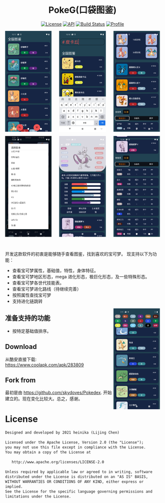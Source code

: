 <h1 align="center">PokeG(口袋图鉴)</h1>
<p align="center">
  <a href="https://opensource.org/licenses/Apache-2.0"><img alt="License" src="https://img.shields.io/badge/License-Apache%202.0-blue.svg"/></a>
  <a href="https://android-arsenal.com/api?level=23"><img alt="API" src="https://img.shields.io/badge/API-23%2B-brightgreen.svg?style=flat"/></a>
  <a href="https://github.com/heinika/PokeG/actions"><img alt="Build Status" src="https://github.com/heinika/PokeG/workflows/Android%20CI/badge.svg"/></a> 
  <a href="https://github.com/heinika"><img alt="Profile" src="https://heinika.github.io/badges/heinika.svg"/></a> 
</p>

<p align="center">
<img src="/previews/preview1.png" align="left" width="30%"/>
<img src="/previews/preview2.png" align="center" width="30%"/>
<img src="/previews/preview3.png" align="right" width="30%"/>
</p>

<p align="center">
<img src="/previews/preview4.png" align="left" width="30%"/>
<img src="/previews/preview5.png" align="center" width="30%"/>
<img src="/previews/preview6.png" align="right" width="30%"/>
</p>

<br/>

开发这款软件的初衷是能够随手查看图鉴，找到喜欢的宝可梦。
现支持以下为功能：
- 查看宝可梦属性，基础值，特性，身体特征。
- 查看宝可梦地区形态，mega 进化形态，极巨化形态，及一些特殊形态。
- 查看宝可梦各世代技能表。
- 查看宝可梦进化路线（待继续完善）
- 按照属性查找宝可梦
- 支持进化链跳转
<img src="/previews/filter_preview.png" align="right" width="30%"/>

## 准备支持的功能
- 按特定基础值排序。

## Download
从酷安直接下载: https://www.coolapk.com/apk/283809

## Fork from
最初是由 https://github.com/skydoves/Pokedex. 开始建立的。现在变化比较大。总之，感谢。

# License
```
Designed and developed by 2021 heinika (Lijing Chen)

Licensed under the Apache License, Version 2.0 (the "License");
you may not use this file except in compliance with the License.
You may obtain a copy of the License at

   http://www.apache.org/licenses/LICENSE-2.0

Unless required by applicable law or agreed to in writing, software
distributed under the License is distributed on an "AS IS" BASIS,
WITHOUT WARRANTIES OR CONDITIONS OF ANY KIND, either express or implied.
See the License for the specific language governing permissions and
limitations under the License.
```